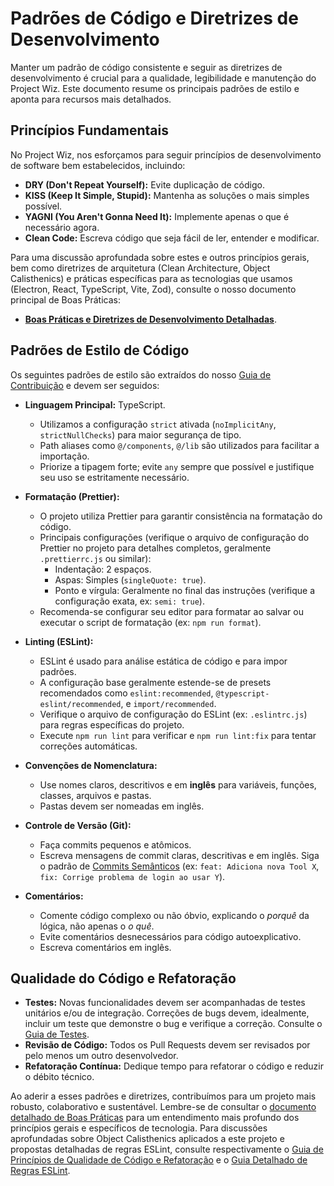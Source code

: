 # Padrões de Código e Diretrizes de Desenvolvimento

Manter um padrão de código consistente e seguir as diretrizes de desenvolvimento é crucial para a qualidade, legibilidade e manutenção do Project Wiz. Este documento resume os principais padrões de estilo e aponta para recursos mais detalhados.

## Princípios Fundamentais

No Project Wiz, nos esforçamos para seguir princípios de desenvolvimento de software bem estabelecidos, incluindo:

*   **DRY (Don't Repeat Yourself):** Evite duplicação de código.
*   **KISS (Keep It Simple, Stupid):** Mantenha as soluções o mais simples possível.
*   **YAGNI (You Aren't Gonna Need It):** Implemente apenas o que é necessário agora.
*   **Clean Code:** Escreva código que seja fácil de ler, entender e modificar.

Para uma discussão aprofundada sobre estes e outros princípios gerais, bem como diretrizes de arquitetura (Clean Architecture, Object Calisthenics) e práticas específicas para as tecnologias que usamos (Electron, React, TypeScript, Vite, Zod), consulte o nosso documento principal de Boas Práticas:

*   **[Boas Práticas e Diretrizes de Desenvolvimento Detalhadas](../reference/02-best-practices.md)**.

## Padrões de Estilo de Código

Os seguintes padrões de estilo são extraídos do nosso [Guia de Contribuição](../../community/contribution-guide.md) e devem ser seguidos:

*   **Linguagem Principal:** TypeScript.
    *   Utilizamos a configuração `strict` ativada (`noImplicitAny`, `strictNullChecks`) para maior segurança de tipo.
    *   Path aliases como `@/components`, `@/lib` são utilizados para facilitar a importação.
    *   Priorize a tipagem forte; evite `any` sempre que possível e justifique seu uso se estritamente necessário.

*   **Formatação (Prettier):**
    *   O projeto utiliza Prettier para garantir consistência na formatação do código.
    *   Principais configurações (verifique o arquivo de configuração do Prettier no projeto para detalhes completos, geralmente `.prettierrc.js` ou similar):
        *   Indentação: 2 espaços.
        *   Aspas: Simples (`singleQuote: true`).
        *   Ponto e vírgula: Geralmente no final das instruções (verifique a configuração exata, ex: `semi: true`).
    *   Recomenda-se configurar seu editor para formatar ao salvar ou executar o script de formatação (ex: `npm run format`).

*   **Linting (ESLint):**
    *   ESLint é usado para análise estática de código e para impor padrões.
    *   A configuração base geralmente estende-se de presets recomendados como `eslint:recommended`, `@typescript-eslint/recommended`, e `import/recommended`.
    *   Verifique o arquivo de configuração do ESLint (ex: `.eslintrc.js`) para regras específicas do projeto.
    *   Execute `npm run lint` para verificar e `npm run lint:fix` para tentar correções automáticas.

*   **Convenções de Nomenclatura:**
    *   Use nomes claros, descritivos e em **inglês** para variáveis, funções, classes, arquivos e pastas.
    *   Pastas devem ser nomeadas em inglês.

*   **Controle de Versão (Git):**
    *   Faça commits pequenos e atômicos.
    *   Escreva mensagens de commit claras, descritivas e em inglês. Siga o padrão de [Commits Semânticos](https://www.conventionalcommits.org/) (ex: `feat: Adiciona nova Tool X`, `fix: Corrige problema de login ao usar Y`).

*   **Comentários:**
    *   Comente código complexo ou não óbvio, explicando o *porquê* da lógica, não apenas o *o quê*.
    *   Evite comentários desnecessários para código autoexplicativo.
    *   Escreva comentários em inglês.

## Qualidade do Código e Refatoração

*   **Testes:** Novas funcionalidades devem ser acompanhadas de testes unitários e/ou de integração. Correções de bugs devem, idealmente, incluir um teste que demonstre o bug e verifique a correção. Consulte o [Guia de Testes](./03-testing-guide.md).
*   **Revisão de Código:** Todos os Pull Requests devem ser revisados por pelo menos um outro desenvolvedor.
*   **Refatoração Contínua:** Dedique tempo para refatorar o código e reduzir o débito técnico.

Ao aderir a esses padrões e diretrizes, contribuímos para um projeto mais robusto, colaborativo e sustentável. Lembre-se de consultar o [documento detalhado de Boas Práticas](../reference/02-best-practices.md) para um entendimento mais profundo dos princípios gerais e específicos de tecnologia. Para discussões aprofundadas sobre Object Calisthenics aplicados a este projeto e propostas detalhadas de regras ESLint, consulte respectivamente o [Guia de Princípios de Qualidade de Código e Refatoração](../reference/08-code-quality-and-refactoring-principles.md) e o [Guia Detalhado de Regras ESLint](./05-eslint-detailed-rules.md).
